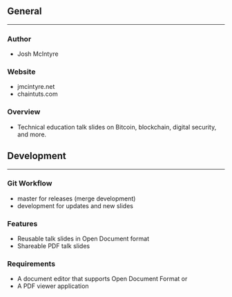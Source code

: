 ## General
____________

### Author
* Josh McIntyre

### Website
* jmcintyre.net
* chaintuts.com

### Overview
* Technical education talk slides on Bitcoin, blockchain, digital security, and more.

## Development
________________

### Git Workflow
* master for releases (merge development)
* development for updates and new slides

### Features
* Reusable talk slides in Open Document format
* Shareable PDF talk slides

### Requirements
* A document editor that supports Open Document Format or
* A PDF viewer application


